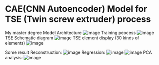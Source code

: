 # CAE(CNN Autoencoder) Model for TSE (Twin screw extruder) process
My master degree
Model Architecture
![image](https://user-images.githubusercontent.com/13636671/128841487-128e2580-7fa1-4dd5-9273-99b901ac9766.png)
Training peocess
![image](https://user-images.githubusercontent.com/13636671/128841928-52803f89-07b3-4fe4-a78b-5ffdc5ad92c6.png)
TSE Schematic diagram
![image](https://user-images.githubusercontent.com/13636671/128841756-8befb338-83ec-419e-b091-1b1f26b4f7f4.png)
TSE element display (30 kinds of elements)
![image](https://user-images.githubusercontent.com/13636671/128841873-2bf0f0a6-54e5-427b-a502-252819da91a1.png)

Some result
Reconstruction:
![image](https://user-images.githubusercontent.com/13636671/128842031-ee18f944-3665-4954-9fe2-ae2f4d85b6d3.png)
Regression:
![image](https://user-images.githubusercontent.com/13636671/128842140-2793a577-1fca-4d76-a85c-2b29ebab2c5d.png)
![image](https://user-images.githubusercontent.com/13636671/128842154-ad8e8564-a1fd-4ac0-a6fb-ae18a48fd0bc.png)
PCA analysis:
![image](https://user-images.githubusercontent.com/13636671/128842304-a3f2ae84-4382-4345-a845-9340e007723b.png)

 
 
  
  
  
  
  
  
  
  
  
  
  
  
 
 
 

 

